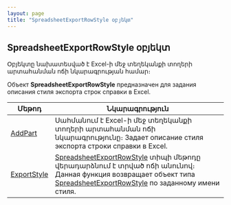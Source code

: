```yaml
---
layout: page
title: "SpreadsheetExportRowStyle օբյեկտ"
---
```


## SpreadsheetExportRowStyle օբյեկտ


Օբյեկտը նախատեսված է Excel-ի մեջ տեղեկանքի տողերի արտահանման ոճի նկարագրության համար։

Объект <strong>SpreadsheetExportRowStyle</strong> предназначен для задания описания стиля экспорта строк справки в Excel. 




| Մեթոդ | Նկարագրություն |
|--|--|
| [AddPart](SpreadsheetExportRowStyle/AddPart.html) | Սահմանում է Excel-ի մեջ տեղեկանքի տողերի արտահանման ոճի նկարագրությունը։ Задает описание стиля экспорта строки справки в Excel. |
| [ExportStyle](SpreadsheetExportRowStyle/ExportStyle.html) | [SpreadsheetExportRowStyle](../SpreadsheetExportRowStyle.md) տիպի մեթոդը վերադարձնում է տրված ոճի անունով։ Данная функция возвращает объект типа [SpreadsheetExportRowStyle](../SpreadsheetExportRowStyle.html) по заданному имени стиля. |
   
